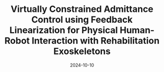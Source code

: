 ---
title: "Virtually Constrained Admittance Control using Feedback Linearization for Physical Human-Robot Interaction with Rehabilitation Exoskeletons"
authors: "Jianwei Sun, Yasamin Foroutani, Jacob Rosen."
venue: "To appear in Transactions on Mechatronics (TMECH), 2024."
date: 2024-10-10
pdf: "../assets/files/TMECH_2024.pdf"
citation: 'J. Sun, Y. Foroutani and J. Rosen, "Virtually Constrained Admittance Control using Feedback Linearization for Physical Human-Robot Interaction with Rehabilitation Exoskeletons," in IEEE/ASME Transactions on Mechatronics, 2024.'
video: "https://youtu.be/ZdF0xJAFYuc"
selected: true
---
